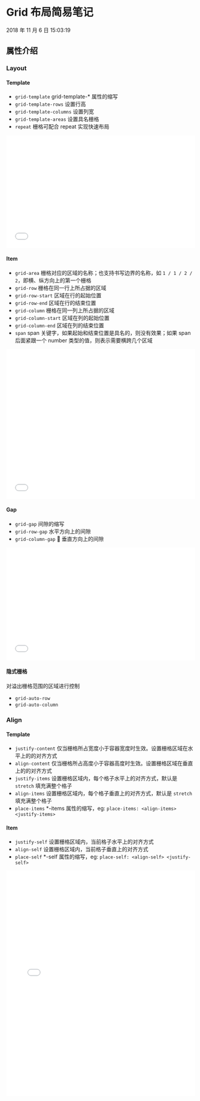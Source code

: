 # Grid 布局简易笔记

2018 年 11 月 6 日 15:03:19

## 属性介绍

### Layout

#### Template

- `grid-template` grid-template-\* 属性的缩写
- `grid-template-rows` 设置行高
- `grid-template-columns` 设置列宽
- `grid-template-areas` 设置具名栅格
- `repeat` 栅格可配合 repeat 实现快速布局

<iframe width="100%" height="300" src="//jsfiddle.net/cool_conan/j7pyfbv0/3/embedded/result,html,css/" allowfullscreen="allowfullscreen" allowpaymentrequest frameborder="0"></iframe>

#### Item

- `grid-area` 栅格对应的区域的名称；也支持书写边界的名称，如 `1 / 1 / 2 / 2`，即横、纵方向上的第一个栅格
- `grid-row` 栅格在同一行上所占据的区域
- `grid-row-start` 区域在行的起始位置
- `grid-row-end` 区域在行的结束位置
- `grid-column` 栅格在同一列上所占据的区域
- `grid-column-start` 区域在列的起始位置
- `grid-column-end` 区域在列的结束位置
- `span` span 关键字，如果起始和结束位置是具名的，则没有效果；如果 span 后面紧跟一个 number 类型的值，则表示需要横跨几个区域

<iframe width="100%" height="400" src="//jsfiddle.net/cool_conan/jk45b9tx/embedded/result,html,css/" allowfullscreen="allowfullscreen" allowpaymentrequest frameborder="0"></iframe>

#### Gap

- `grid-gap` 间隙的缩写
- `grid-row-gap` 水平方向上的间隙
- `grid-column-gap`  垂直方向上的间隙

<iframe width="100%" height="300" src="//jsfiddle.net/cool_conan/xszy8g1h/19/embedded/result,html,css/" allowfullscreen="allowfullscreen" allowpaymentrequest frameborder="0"></iframe>

#### 隐式栅格

对溢出栅格范围的区域进行控制

- `grid-auto-row`
- `grid-auto-column`

### Align

#### Template

- `justify-content` 仅当栅格所占宽度小于容器宽度时生效。设置栅格区域在水平上的的对齐方式
- `align-content` 仅当栅格所占高度小于容器高度时生效。设置栅格区域在垂直上的的对齐方式
- `justify-items` 设置栅格区域内，每个格子水平上的对齐方式，默认是 `stretch` 填充满整个格子
- `align-items` 设置栅格区域内，每个格子垂直上的对齐方式，默认是 `stretch` 填充满整个格子
- `place-items` \*-items 属性的缩写，eg: `place-items: <align-items> <justify-items>`

#### Item

- `justify-self` 设置栅格区域内，当前格子水平上的对齐方式
- `align-self` 设置栅格区域内，当前格子垂直上的对齐方式
- `place-self` \*-self 属性的缩写，eg: `place-self: <align-self> <justify-self>`

<iframe width="100%" height="600" src="//jsfiddle.net/cool_conan/w8znp1gL/24/embedded/result,html,js,css" allowfullscreen="allowfullscreen" allowpaymentrequest frameborder="0"></iframe>
